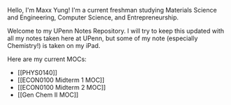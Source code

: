Hello, I'm Maxx Yung! I'm a current freshman studying Materials Science and Engineering, Computer Science, and Entrepreneurship.

Welcome to my UPenn Notes Repository. I will try to keep this updated with all my notes taken here at UPenn, but some of my note (especially Chemistry!) is taken on my iPad.

Here are my current MOCs:
- [[PHYS0140]]
- [[ECON0100 Midterm 1 MOC]]
- [[ECON0100 Midterm 2 MOC]]
- [[Gen Chem II MOC]]